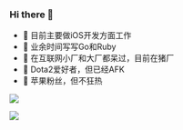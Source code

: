 ### Hi there 👋


- 🔭 目前主要做iOS开发方面工作
- 🌱 业余时间写写Go和Ruby
- 👯 在互联网小厂和大厂都呆过，目前在猪厂
- 🤔 Dota2爱好者，但已经AFK
- 💬 苹果粉丝，但不狂热


![](https://github-readme-stats.vercel.app/api?username=saltcoffee&show_icons=true&theme=radical)


[![](https://github-readme-stats.vercel.app/api/top-langs/?username=saltcoffee)](https://github.com/saltcoffee/github-readme-stats)
